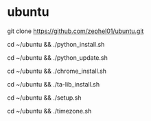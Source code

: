 # ubuntu
git clone https://github.com/zephel01/ubuntu.git

cd ~/ubuntu &&
./python_install.sh

cd ~/ubuntu &&
./python_update.sh

cd ~/ubuntu &&
./chrome_install.sh

cd ~/ubuntu &&
./ta-lib_install.sh

cd ~/ubuntu &&
./setup.sh

cd ~/ubuntu &&
./timezone.sh
